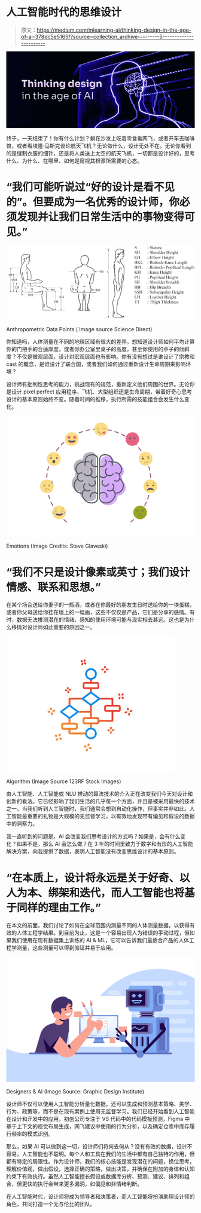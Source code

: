 # 人工智能时代的思维设计

> 原文：<https://medium.com/mlearning-ai/thinking-design-in-the-age-of-ai-378dc5e5165f?source=collection_archive---------5----------------------->

![](img/43c233289e4c3bfcad4d1856861dbf7c.png)

终于，一天结束了！你有什么计划？躺在沙发上吃着零食看网飞，或者开车去咖啡馆，或者看埃隆·马斯克谈论航天飞机？无论做什么，设计无处不在。无论你看到的是缝制衣服的细针，还是将人类送上太空的航天飞机，一切都是设计好的，思考什么、为什么、在哪里、如何是窥视其根源所需要的心态。

# “我们可能听说过“好的设计是看不见的”。但要成为一名优秀的设计师，你必须发现并让我们日常生活中的事物变得可见。”

![](img/d1868bcac912a51c4e6373e5495f7f8f.png)

Anthropometric Data Points ( Image source Science Direct)

你知道吗，人体测量在不同的地理区域有很大的差异。想知道设计师如何平均计算你的门把手的合适厚度，或者你办公室里桌子的高度，甚至你使用的亭子的倾斜度？不仅是微观层面，设计对宏观层面也有影响。你有没有想过是谁设计了宗教和 cast 的概念，是谁设计了联合国，或者我们如何通过重新设计生命周期来影响环境？

设计师有批判性思考的能力，挑战现有的规范，重新定义他们周围的世界。无论你是设计 pixel perfect 应用程序、飞机、大型组织还是生命周期，带着好奇心思考设计的基本原则始终不变。随着时间的推移，执行所需的技能组合会发生什么变化。

![](img/cae3455fd7de6b8cd3a42bc138c92026.png)

Emotions (Image Credits: Steve Glaveski)

# “我们不只是设计像素或英寸；我们设计情感、联系和思想。”

在某个场合送给你妻子的一瓶酒，或者在你最好的朋友生日时送给你的一块蛋糕，或者你父母送给你挂在墙上的一幅画，这些不仅仅是产品，它们是分享的感情。有时，数据无法推测潜在的情绪，感知的使用环境可能与现实相去甚远。这也是为什么移情对设计师如此重要的原因之一。

![](img/0886599935393fe5234d791658af0974.png)

Algorithm (Image Source 123RF Stock Images)

由人工智能、人工智能或 NLU 推动的算法技术的介入正在改变我们今天对设计和创新的看法。它已经影响了我们生活的几乎每一个方面，并且是被采用最快的技术之一。当我们听到人工智能时，我们通常会想到自动化操作，但事实并非如此。人工智能最重要的礼物是大规模的无监督学习，以有效地发现带有偏见和假设的数据中的洞察力。

我一直听到的问题是，AI 会改变我们思考设计的方式吗？如果是，会有什么变化？如果不是，那么 AI 会怎么做？在 3 年的时间里致力于数字和有形的人工智能解决方案，向我提供了数据，表明人工智能没有改变思维设计的基本原则。

# “在本质上，设计将永远是关于好奇、以人为本、绑架和迭代，而人工智能也将基于同样的理由工作。”

在本文的前面，我们讨论了如何在全球范围内测量不同的人体测量数据，以获得有效的人体工程学结果。到目前为止，这是一个容易出现人为错误的手动过程，但如果我们使用在现有数据集上训练的 AI & ML，它可以告诉我们最适合产品的人体工程学测量，这些测量可以得到验证并易于应用。

![](img/72167ec96dfc1e7a791b254cc3de2dde.png)

Designers & AI (Image Source: Graphic Design Institute)

设计师不仅可以使用人工智能分析量化数据，还可以生成和预测基本策略、美学、行为、政策等，而不是在现有案例上使用无监督学习。我们已经开始看到人工智能在设计和开发中的应用，初创公司专注于 VS 代码中的代码模板预测，Figma 中基于上下文的视觉布局生成，网飞建议中使用的行为分析，以及确定仓库中库存履行频率的模式识别。

那么，如果 AI 可以做到这一切，设计师们将何去何从？没有有效的数据，设计不容易，人工智能也不聪明。每个人和工具在我们的生活中都有自己独特的作用，但都有特定的局限性。作为设计师，我们的核心技能是发现潜在的问题，换位思考，理解价值观，做出假设，选择正确的策略，做出决策，并确保在附加的身体和认知约束下有效执行。虽然人工智能擅长假设或数据库分析、预测、建议、排列和组合，但更快的执行会带来更多漏洞，如偏见和非情绪判断。

在人工智能时代，设计师将成为领导者和决策者，而人工智能将扮演助理设计师的角色，共同打造一个无与伦比的团队。